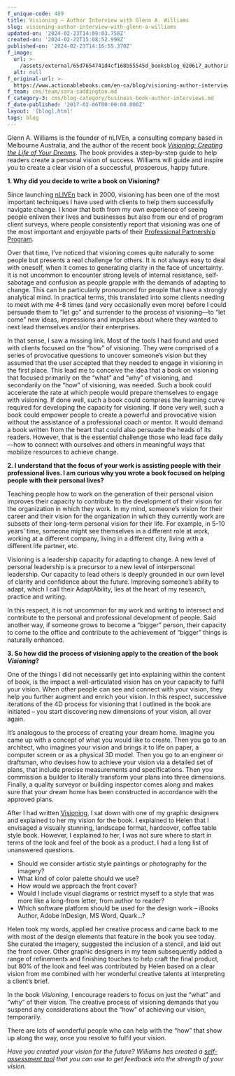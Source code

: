 ```yaml
---
f_unique-code: 489
title: Visioning — Author Interview with Glenn A. Williams
slug: visioning-author-interview-with-glenn-a-williams
updated-on: '2024-02-23T14:09:03.758Z'
created-on: '2024-02-22T15:08:52.998Z'
published-on: '2024-02-23T14:16:55.370Z'
f_image:
  url: >-
    /assets/external/65d7654741d4cf168b55545d_booksblog_020617_authorinterview.jpeg
  alt: null
f_original-url: >-
  https://www.actionablebooks.com/en-ca/blog/visioning-author-interview-with-glenn-a-williams/
f_team: cms/team/sara-saddington.md
f_category-3: cms/blog-category/business-book-author-interviews.md
f_date-published: '2017-02-06T00:00:00.000Z'
layout: '[blog].html'
tags: blog
---
```


Glenn A. Williams is the founder of nLIVEn, a consulting company based in Melbourne Australia, and the author of the recent book [_Visioning: Creating the Life of Your Dreams_](https://www.actionablebooks.com/en-ca/summaries/visioning/). The book provides a step-by-step guide to help readers create a personal vision of success. Williams will guide and inspire you to create a clear vision of a successful, prosperous, happy future.

**1\. Why did you decide to write a book on Visioning?**

Since launching [nLIVEn](http://nliven.com.au) back in 2000, visioning has been one of the most important techniques I have used with clients to help them successfully navigate change. I know that both from my own experience of seeing people enliven their lives and businesses but also from our end of program client surveys, where people consistently report that visioning was one of the most important and enjoyable parts of their [Professional Partnership Program](http://nliven.com.au/programs/professional-partnership-program).

Over that time, I’ve noticed that visioning comes quite naturally to some people but presents a real challenge for others. It is not always easy to deal with oneself, when it comes to generating clarity in the face of uncertainty. It is not uncommon to encounter strong levels of internal resistance, self-sabotage and confusion as people grapple with the demands of adapting to change. This can be particularly pronounced for people that have a strongly analytical mind. In practical terms, this translated into some clients needing to meet with me 4-8 times (and very occasionally even more) before I could persuade them to “let go” and surrender to the process of visioning—to “let come” new ideas, impressions and impulses about where they wanted to next lead themselves and/or their enterprises.

In that sense, I saw a missing link. Most of the tools I had found and used with clients focused on the “how” of visioning. They were comprised of a series of provocative questions to uncover someone’s vision but they assumed that the user accepted that they needed to engage in visioning in the first place. This lead me to conceive the idea that a book on visioning that focused primarily on the “what” and “why” of visioning, and secondarily on the “how” of visioning, was needed. Such a book could accelerate the rate at which people would prepare themselves to engage with visioning. If done well, such a book could compress the learning curve required for developing the capacity for visioning. If done very well, such a book could empower people to create a powerful and provocative vision without the assistance of a professional coach or mentor. It would demand a book written from the heart that could also persuade the heads of its readers. However, that is the essential challenge those who lead face daily—how to connect with ourselves and others in meaningful ways that mobilize resources to achieve change.

**2\. I understand that the focus of your work is assisting people with their professional lives. I am curious why you wrote a book focused on helping people with their personal lives?**

Teaching people how to work on the generation of their personal vision improves their capacity to contribute to the development of their vision for the organization in which they work. In my mind, someone’s vision for their career and their vision for the organization in which they currently work are subsets of their long-term personal vision for their life. For example, in 5-10 years’ time, someone might see themselves in a different role at work, working at a different company, living in a different city, living with a different life partner, etc.

Visioning is a leadership capacity for adapting to change. A new level of personal leadership is a precursor to a new level of interpersonal leadership. Our capacity to lead others is deeply grounded in our own level of clarity and confidence about the future. Improving someone’s ability to adapt, which I call their AdaptAbility, lies at the heart of my research, practice and writing.

In this respect, it is not uncommon for my work and writing to intersect and contribute to the personal and professional development of people. Said another way, if someone grows to become a “bigger” person, their capacity to come to the office and contribute to the achievement of “bigger” things is naturally enhanced.

**3\. So how did the process of visioning apply to the creation of the book _Visioning_?**

One of the things I did not necessarily get into explaining within the content of book, is the impact a well-articulated vision has on your capacity to fulfil your vision. When other people can see and connect with your vision, they help you further augment and enrich your vision. In this respect, successive iterations of the 4D process for visioning that I outlined in the book are initiated – you start discovering new dimensions of your vision, all over again.

It’s analogous to the process of creating your dream home. Imagine you came up with a concept of what you would like to create. Then you go to an architect, who imagines your vision and brings it to life on paper, a computer screen or as a physical 3D model. Then you go to an engineer or draftsman, who devises how to achieve your vision via a detailed set of plans, that include precise measurements and specifications. Then you commission a builder to literally transform your plans into three dimensions. Finally, a quality surveyor or building inspector comes along and makes sure that your dream home has been constructed in accordance with the approved plans.

After I had written [Visioning](http://www.glennawilliams.com), I sat down with one of my graphic designers and explained to her my vision for the book. I explained to Helen that I envisaged a visually stunning, landscape format, hardcover, coffee table style book. However, I explained to her, I was not sure where to start in terms of the look and feel of the book as a product. I had a long list of unanswered questions.

*   Should we consider artistic style paintings or photography for the imagery?
*   What kind of color palette should we use?
*   How would we approach the front cover?
*   Would I include visual diagrams or restrict myself to a style that was more like a long-from letter, from author to reader?
*   Which software platform should be used for the design work – iBooks Author, Adobe InDesign, MS Word, Quark…?

Helen took my words, applied her creative process and came back to me with most of the design elements that feature in the book you see today. She curated the imagery, suggested the inclusion of a stencil, and laid out the front cover. Other graphic designers in my team subsequently added a range of refinements and finishing touches to help craft the final product, but 80% of the look and feel was contributed by Helen based on a clear vision from me combined with her wonderful creative talents at interpreting a client’s brief.

In the book _Visioning_, I encourage readers to focus on just the “what” and “why” of their vision. The creative process of visioning demands that you suspend any considerations about the “how” of achieving our vision, temporarily.

There are lots of wonderful people who can help with the “how” that show up along the way, once you resolve to fulfil your vision.

_Have you created your vision for the future? Williams has created a_ [_self-assessment tool_](http://nliven.com.au/visioning-self-assessment-tool/) _that you can use to get feedback into the strength of your vision._
